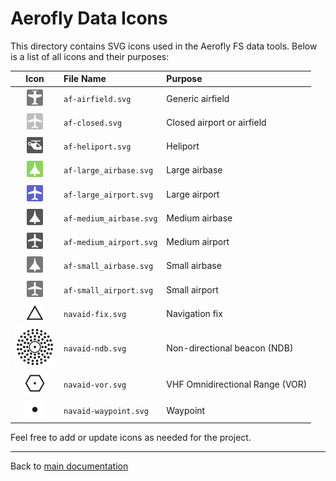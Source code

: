 # Aerofly Data Icons

This directory contains SVG icons used in the Aerofly FS data tools. Below is a list of all icons and their purposes:

|                    Icon                     | File Name               | Purpose                         |
| :-----------------------------------------: | :---------------------- | :------------------------------ |
|       ![af-airfield](af-airfield.svg)       | `af-airfield.svg`       | Generic airfield                |
|         ![af-closed](af-closed.svg)         | `af-closed.svg`         | Closed airport or airfield      |
|       ![af-heliport](af-heliport.svg)       | `af-heliport.svg`       | Heliport                        |
|  ![af-large_airbase](af-large_airbase.svg)  | `af-large_airbase.svg`  | Large airbase                   |
|  ![af-large_airport](af-large_airport.svg)  | `af-large_airport.svg`  | Large airport                   |
| ![af-medium_airbase](af-medium_airbase.svg) | `af-medium_airbase.svg` | Medium airbase                  |
| ![af-medium_airport](af-medium_airport.svg) | `af-medium_airport.svg` | Medium airport                  |
|  ![af-small_airbase](af-small_airbase.svg)  | `af-small_airbase.svg`  | Small airbase                   |
|  ![af-small_airport](af-small_airport.svg)  | `af-small_airport.svg`  | Small airport                   |
|        ![navaid-fix](navaid-fix.svg)        | `navaid-fix.svg`        | Navigation fix                  |
|        ![navaid-ndb](navaid-ndb.svg)        | `navaid-ndb.svg`        | Non-directional beacon (NDB)    |
|        ![navaid-vor](navaid-vor.svg)        | `navaid-vor.svg`        | VHF Omnidirectional Range (VOR) |
|   ![navaid-waypoint](navaid-waypoint.svg)   | `navaid-waypoint.svg`   | Waypoint                        |

Feel free to add or update icons as needed for the project.

---

Back to [main documentation](../README.md)
